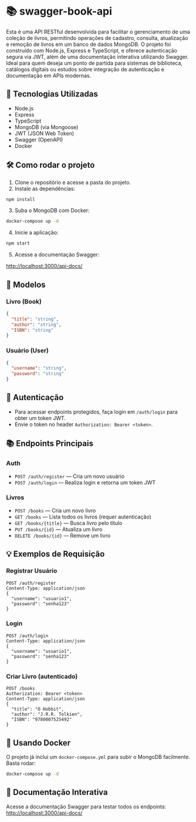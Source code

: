# 📚 swagger-book-api

Esta é uma API RESTful desenvolvida para facilitar o gerenciamento de uma coleção de livros, permitindo operações de cadastro, consulta, atualização e remoção de livros em um banco de dados MongoDB. O projeto foi construído com Node.js, Express e TypeScript, e oferece autenticação segura via JWT, além de uma documentação interativa utilizando Swagger. Ideal para quem deseja um ponto de partida para sistemas de biblioteca, catálogos digitais ou estudos sobre integração de autenticação e documentação em APIs modernas.

## 🚀 Tecnologias Utilizadas

- Node.js
- Express
- TypeScript
- MongoDB (via Mongoose)
- JWT (JSON Web Token)
- Swagger (OpenAPI)
- Docker

## 🛠️ Como rodar o projeto

1. Clone o repositório e acesse a pasta do projeto.
2. Instale as dependências:
```bash
npm install
```
3. Suba o MongoDB com Docker:
```bash
docker-compose up -d
```
4. Inicie a aplicação:
```bash
npm start
```
5. Acesse a documentação Swagger:

[http://localhost:3000/api-docs/](http://localhost:3000/api-docs/)

## 📝 Modelos

### Livro (Book)
```json
{
  "title": "string",
  "author": "string",
  "ISBN": "string"
}
```

### Usuário (User)
```json
{
  "username": "string",
  "password": "string"
}
```

## 🔐 Autenticação

- Para acessar endpoints protegidos, faça login em `/auth/login` para obter um token JWT.
- Envie o token no header `Authorization: Bearer <token>`.

## 📚 Endpoints Principais

### Auth

- `POST /auth/register` — Cria um novo usuário
- `POST /auth/login` — Realiza login e retorna um token JWT

### Livros

- `POST /books` — Cria um novo livro
- `GET /books` — Lista todos os livros (requer autenticação)
- `GET /books/{title}` — Busca livro pelo título
- `PUT /books/{id}` — Atualiza um livro
- `DELETE /books/{id}` — Remove um livro

## 💡 Exemplos de Requisição

### Registrar Usuário
```http
POST /auth/register
Content-Type: application/json
{
  "username": "usuario1",
  "password": "senha123"
}
```

### Login
```http
POST /auth/login
Content-Type: application/json
{
  "username": "usuario1",
  "password": "senha123"
}
```

### Criar Livro (autenticado)
```http
POST /books
Authorization: Bearer <token>
Content-Type: application/json
{
  "title": "O Hobbit",
  "author": "J.R.R. Tolkien",
  "ISBN": "9780007525492"
}
```

## 🐳 Usando Docker

O projeto já inclui um `docker-compose.yml` para subir o MongoDB facilmente. Basta rodar:
```bash
docker-compose up -d
```

## 📖 Documentação Interativa

Acesse a documentação Swagger para testar todos os endpoints:
[http://localhost:3000/api-docs/](http://localhost:3000/api-docs/)

